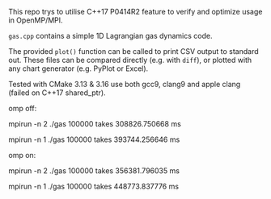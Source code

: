This repo trys to utilise C++17 P0414R2 feature to verify and optimize usage in OpenMP/MPI.

`gas.cpp` contains a simple 1D Lagrangian gas dynamics code.

The provided `plot()` function can be called to print CSV output to standard
out. These files can be compared directly (e.g. with `diff`), or plotted with
any chart generator (e.g. PyPlot or Excel).

Tested with CMake 3.13 & 3.16 use both gcc9, clang9 and apple clang (failed on C++17 
shared_ptr).

omp off:

mpirun -n 2 ./gas 100000 takes 308826.750668 ms

mpirun -n 1 ./gas 100000 takes 393744.256646 ms

omp on:

mpirun -n 2 ./gas 100000 takes 356381.796035 ms

mpirun -n 1 ./gas 100000 takes 448773.837776 ms
